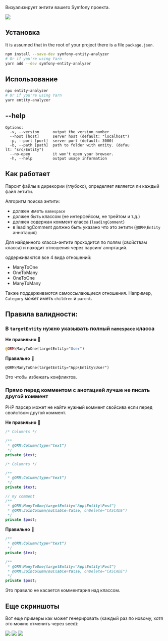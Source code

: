 Визуализирует энтити вашего Symfony проекта.

![](https://i.imgur.com/7XVzhh8.png)

## Установка

It is assumed that in the root of your project there is a file `package.json`.

```bash
npm install --save-dev symfony-entity-analyzer
# Or if you're using Yarn
yarn add --dev symfony-entity-analyzer
```

## Использование

```bash
npx entity-analyzer
# Or if you're using Yarn
yarn entity-analyzer
```

## --help

```
Options:
  -v, --version      output the version number
  --host [host]      server host (default: "localhost")
  -p, --port [port]  server port (default: 3000)
  -b, --path [path]  path to folder with entity. (defau
lt: "src/Entity")
  --no-open          it won't open your browser.
  -h, --help         output usage information
```

## Как работает

Парсит файлы в дирекории (глубоко), определяет является ли каждый файл энтити.

Алгоритм поиска энтити:
- должен иметь `namespace`
- должен быть классом (не интерфейсом, не трейтом и т.д.)
- должен содержан коммент класса (`leadingComment`)
- в leadingComment должно быть указано что это энтити (`@ORM\Entity` аннотация)

Для найденного класса-энтити проходится по полям (свойствам класса) и находит отношения через парсинг аннртаций.

оддерживаются все 4 вида отношений:
- ManyToOne
- OneToMany
- OneToOne
- ManyToMany

Также поддерживаются самоссылающиеся отношения. Например, `Category` может иметь `children` и `parent`.

## Правила валидности: 

### В `targetEntity` нужно указывать полный `namespace` класса

**Не правильно** 🔴

```php
@ORM\ManyToOne(targetEntity="User")
```

**Правильно** 🔵

```
@ORM\ManyToOne(targetEntity="App\Entity\User")
```

Это чтобы избежать конфликтов.

### Прямо перед комментом с анотацией лучше не писать другой коммент

PHP парсер может не найти нужный коммент свойсива если перед свойством другой коммент.

**Не правильно** 🔴

```php
/* Columnts */

/**
 * @ORM\Column(type="text")
 */
private $text;
```

```php
/* Columnts */

/**
 * @ORM\Column(type="text")
 */
private $text;

// my comment
/**
 * @ORM\ManyToOne(targetEntity="App\Entity\Post")
 * @ORM\JoinColumn(nullable=false, onDelete="CASCADE")
 */
private $post;
```

**Правильно** 🔵

```php
/**
 * @ORM\Column(type="text")
 */
private $text;

/**
 * @ORM\ManyToOne(targetEntity="App\Entity\Post")
 * @ORM\JoinColumn(nullable=false, onDelete="CASCADE")
 */
private $post;
```

Это правило не касается комментария над классом.

## Еще скриншоты

Вот еще примеры как может генерировать (каждый раз по новому, хотя это можно отменить через seed):

![](https://i.imgur.com/Qd7toNF.png)
![](https://i.imgur.com/SC5GHCy.png)
![](https://i.imgur.com/FQQiv2N.png)
